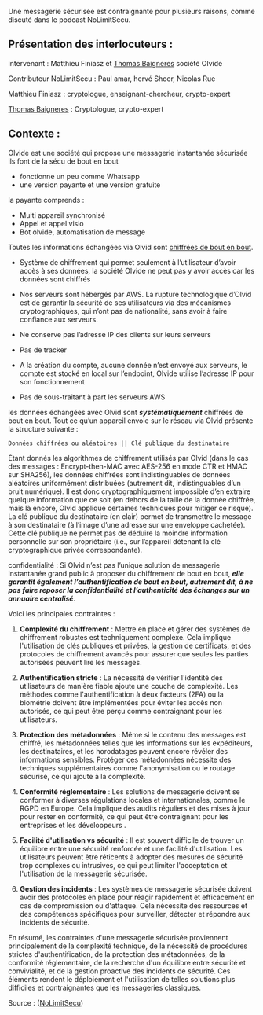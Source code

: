 Une messagerie sécurisée est contraignante pour plusieurs raisons, comme discuté dans le podcast NoLimitSecu. 

## Présentation des interlocuteurs :

intervenant : Matthieu Finiasz et [Thomas Baigneres](https://www.linkedin.com/in/baigneres/) société Olvide 

Contributeur NoLimitSecu : Paul amar, hervé Shoer, Nicolas Rue

Matthieu Finiasz : cryptologue, enseignant-chercheur, crypto-expert

[Thomas Baigneres](https://www.linkedin.com/in/baigneres/) : Cryptologue, crypto-expert

## Contexte :

Olvide est une société qui propose une messagerie instantanée sécurisée
ils font de la sécu de bout en bout

- fonctionne un peu comme Whatsapp
- une version payante et une version gratuite

la payante comprends : 

- Multi appareil synchronisé 
- Appel et appel visio
- Bot olvide, automatisation de message

Toutes les informations échangées via Olvid sont [chiffrées de bout en bout](https://fr.wikipedia.org/wiki/Chiffrement_de_bout_en_bout).

- Système de chiffrement qui permet seulement à l’utilisateur d’avoir accès à ses données, la société Olvide ne peut pas y avoir accès car les données sont chiffrés

- Nos serveurs sont hébergés par AWS. La rupture technologique d’Olvid est de garantir la sécurité de ses utilisateurs via des mécanismes cryptographiques, qui n’ont pas de nationalité, sans avoir à faire confiance aux serveurs.

- Ne conserve pas l’adresse IP des clients sur leurs serveurs

- Pas de tracker

- A la création du compte, aucune donnée n’est envoyé aux serveurs, le compte est stocké en local sur l’endpoint, Olvide utilise l’adresse IP pour son fonctionnement 

- Pas de sous-traitant à part les serveurs AWS

les données échangées avec Olvid sont ***systématiquement*** chiffrées de bout en bout. Tout ce qu’un appareil envoie sur le réseau via Olvid présente la structure suivante :

`Données chiffrées ou aléatoires || Clé publique du destinataire`

Étant donnés les algorithmes de chiffrement utilisés par Olvid (dans le cas des messages : Encrypt-then-MAC avec AES-256 en mode CTR et HMAC sur SHA256), les données chiffrées sont indistinguables de données aléatoires uniformément distribuées (autrement dit, indistinguables d’un bruit numérique). Il est donc cryptographiquement impossible d’en extraire quelque information que ce soit (en dehors de la taille de la donnée chiffrée, mais là encore, Olvid applique certaines techniques pour mitiger ce risque). La clé publique du destinataire (en clair) permet de transmettre le message à son destinataire (à l’image d’une adresse sur une enveloppe cachetée). Cette clé publique ne permet pas de déduire la moindre information personnelle sur son propriétaire (i.e., sur l’appareil détenant la clé cryptographique privée correspondante).

confidentialité :  Si Olvid n’est pas l’unique solution de messagerie instantanée grand public à proposer du chiffrement de bout en bout, ***elle garantit également l’authentification de bout en bout, autrement dit, à ne pas faire reposer la confidentialité et l’authenticité des échanges sur un annuaire centralisé***.

Voici les principales contraintes :

1. **Complexité du chiffrement** : Mettre en place et gérer des systèmes de chiffrement robustes est techniquement complexe. Cela implique l'utilisation de clés publiques et privées, la gestion de certificats, et des protocoles de chiffrement avancés pour assurer que seules les parties autorisées peuvent lire les messages.

2. **Authentification stricte** : La nécessité de vérifier l'identité des utilisateurs de manière fiable ajoute une couche de complexité. Les méthodes comme l'authentification à deux facteurs (2FA) ou la biométrie doivent être implémentées pour éviter les accès non autorisés, ce qui peut être perçu comme contraignant pour les utilisateurs.

3. **Protection des métadonnées** : Même si le contenu des messages est chiffré, les métadonnées telles que les informations sur les expéditeurs, les destinataires, et les horodatages peuvent encore révéler des informations sensibles. Protéger ces métadonnées nécessite des techniques supplémentaires comme l'anonymisation ou le routage sécurisé, ce qui ajoute à la complexité.

4. **Conformité réglementaire** : Les solutions de messagerie doivent se conformer à diverses régulations locales et internationales, comme le RGPD en Europe. Cela implique des audits réguliers et des mises à jour pour rester en conformité, ce qui peut être contraignant pour les entreprises et les développeurs .

5. **Facilité d'utilisation vs sécurité** : Il est souvent difficile de trouver un équilibre entre une sécurité renforcée et une facilité d'utilisation. Les utilisateurs peuvent être réticents à adopter des mesures de sécurité trop complexes ou intrusives, ce qui peut limiter l'acceptation et l'utilisation de la messagerie sécurisée.

6. **Gestion des incidents** : Les systèmes de messagerie sécurisée doivent avoir des protocoles en place pour réagir rapidement et efficacement en cas de compromission ou d'attaque. Cela nécessite des ressources et des compétences spécifiques pour surveiller, détecter et répondre aux incidents de sécurité.

En résumé, les contraintes d'une messagerie sécurisée proviennent principalement de la complexité technique, de la nécessité de procédures strictes d'authentification, de la protection des métadonnées, de la conformité réglementaire, de la recherche d'un équilibre entre sécurité et convivialité, et de la gestion proactive des incidents de sécurité. Ces éléments rendent le déploiement et l'utilisation de telles solutions plus difficiles et contraignantes que les messageries classiques.

Source : ([NoLimitSecu](https://www.nolimitsecu.fr/les-contraintes-dune-messagerie-securisee/))